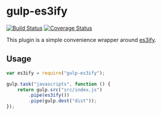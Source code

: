 # gulp-es3ify

[![Build Status](https://travis-ci.org/jussi-kalliokoski/gulp-es3ify.svg?branch=master)](https://travis-ci.org/jussi-kalliokoski/gulp-es3ify)
[![Coverage Status](https://img.shields.io/coveralls/jussi-kalliokoski/gulp-es3ify.svg)](https://coveralls.io/r/jussi-kalliokoski/gulp-es3ify)

This plugin is a simple convenience wrapper around [es3ify](https://github.com/spicyj/es3ify).

## Usage

```javascript
var es3ify = require("gulp-es3ify");

gulp.task("javascripts", function () {
    return gulp.src("src/index.js")
        .pipe(es3ify())
        .pipe(gulp.dest("dist"));
});
```
